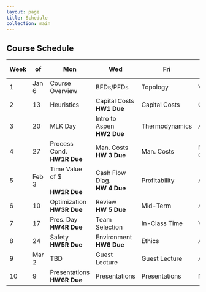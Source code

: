 ```yaml
---
layout: page
title: Schedule
collection: main
---
```


## Course Schedule

| Week | of    | Mon             | Wed             | Fri             | Quiz        | Reading  | HW (AA) | HW (AB) |
| ---- | ----- | --------------- | --------------- | --------------- | ----------- | -------- | -------- | -------- |
| 1    | Jan 6 | Course Overview | BFDs/PFDs       | Topology        | Visio       | T1,2,12  | [HW 1](https://classroom.github.com/a/yCkijtJu)     | [HW 1](https://canvas.uw.edu/courses/1353698/assignments/5107491) |
| 2    | 13    | Heuristics      | Capital Costs <br> **HW1 Due**  | Capital Costs   | CAPCOST     | T11,7    | [HW 2](https://classroom.github.com/a/7_c5U1yU)     | [HW 2](https://canvas.uw.edu/courses/1353698/assignments/5107530) |
| 3    | 20    | MLK Day         | Intro to Aspen <br> **HW2 Due** | Thermodynamics  | Aspen       | T6,13,[Aspen](http://www.cchem.berkeley.edu/cbe150b/docs/VLE/Guidelines.pdf) | [HW 3](https://classroom.github.com/a/7hgs3vBC)     | [HW 3](https://canvas.uw.edu/courses/1353698/assignments/5107538) |
| 4    | 27    | Process Cond. <br> **HW1R Due**   | Man. Costs <br> **HW 3 Due**     | Man. Costs      | Man. Costs  | T8       | [HW 4](https://classroom.github.com/a/OPgjJVos)     | [HW 4](https://canvas.uw.edu/courses/1353698/assignments/5107602) |     
| 5    | Feb 3 | Time Value of $ <br> <br> **HW2R Due** | Cash Flow Diag. <br> **HW 4 Due** | Profitability   | Aspen       | T9,10    | [HW 5](https://classroom.github.com/a/nVifKv1-)     | [HW 5](https://canvas.uw.edu/courses/1353698/assignments/5107683) |
| 6    | 10    | Optimization <br> **HW3R Due**   | Review <br> **HW 5 Due**         | Mid-Term        | Aspen       | T14      |          |
| 7    | 17    | Pres. Day <br> **HW4R Due**      | Team Selection  | In-Class Time   | Visio       | -------- | [HW 6](https://classroom.github.com/a/igxERhIC)     | [HW 6](https://canvas.uw.edu/courses/1353698/assignments/5107728) |
| 8    | 24    | Safety <br> **HW5R Due**         | Environment <br> **HW6 Due**    | Ethics          | Aspen       | -------- | PR       |
| 9    | Mar 2 | TBD             | Guest Lecture   | Guest Lecture   | Aspen       | -------- | PFD      |
| 10   | 9     | Presentations <br> **HW6R Due**  | Presentations   | Presentations   | NA          | -------- | FR       |
